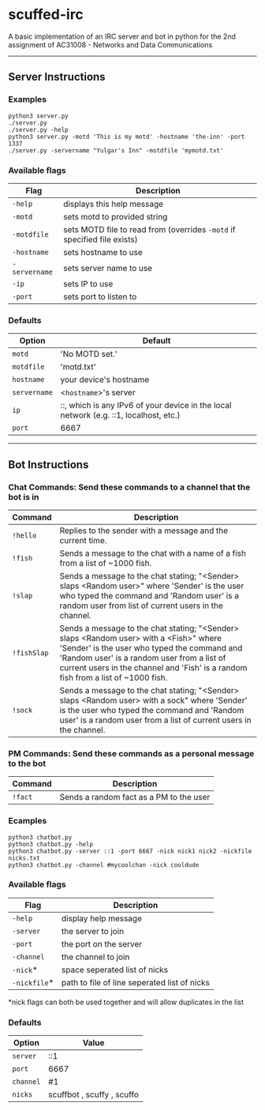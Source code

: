 # **scuffed-irc**
A basic implementation of an IRC server and bot in python for the 2nd assignment of AC31008 - Networks and Data Communications

---
## **Server Instructions**

### **Examples**
`python3 server.py`<br>
`./server.py`<br>
`./server.py -help`<br>
`python3 server.py -motd 'This is my motd' -hostname 'the-inn' -port 1337`<br>
`./server.py -servername "Yulgar's Inn" -motdfile 'mymotd.txt'`<br>

### **Available flags**
Flag | Description
-|-
`-help` | displays this help message
`-motd` | sets motd to provided string
`-motdfile` | sets MOTD file to read from \(overrides `-motd` if specified file exists\)
`-hostname` | sets hostname to use
`-servername` | sets server name to use
`-ip` | sets IP to use
`-port` | sets port to listen to

### **Defaults**
Option | Default
-|-
`motd` | 'No MOTD set.'
`motdfile` | 'motd.txt'
`hostname` | your device's hostname
`servername` | \<`hostname`\>'s server
`ip` | ::, which is any IPv6 of your device in the local network \(e.g. ::1, localhost, etc.\)
`port` | 6667

---
## **Bot Instructions**
### **Chat Commands**: Send these commands to a channel that the bot is in
Command | Description
-|-
`!hello` | Replies to the sender with a message and the current time.
`!fish` | Sends a message to the chat with a name of a fish from a list of ~1000 fish.
`!slap` | Sends a message to the chat stating; "\<Sender\> slaps \<Random user\>" where 'Sender' is the user who typed the command and 'Random user' is a random user from list of current users in the channel.
`!fishSlap` | Sends a message to the chat stating; "\<Sender\> slaps \<Random user\> with a \<Fish\>" where 'Sender' is the user who typed the command and 'Random user' is a random user from a list of current users in the channel and 'Fish' is a random fish from a list of ~1000 fish.
`!sock` | Sends a message to the chat stating; "\<Sender\> slaps \<Random user\> with a sock" where 'Sender' is the user who typed the command and 'Random user' is a random user from a list of current users in the channel.

### **PM Commands**: Send these commands as a personal message to the bot 
Command | Description
-|-
`!fact` | Sends a random fact as a PM to the user

### **Ecamples**
`python3 chatbot.py`<br>
`python3 chatbot.py -help`<br>
`python3 chatbot.py -server ::1 -port 6667 -nick nick1 nick2 -nickfile nicks.txt`<br>
`python3 chatbot.py -channel #mycoolchan -nick cooldude`<br>

### **Available flags**
Flag | Description
-|-
`-help ` | display help message
`-server ` | the server to join
`-port ` | the port on the server
`-channel` | the channel to join
`-nick`* | space seperated list of nicks  
`-nickfile`* | path to file of line seperated list of nicks

*nick flags can both be used together and will allow duplicates in the list

### **Defaults**
Option | Value
-|-
`server` | ::1
`port` | 6667
`channel` | #1
`nicks` | scuffbot , scuffy , scuffo